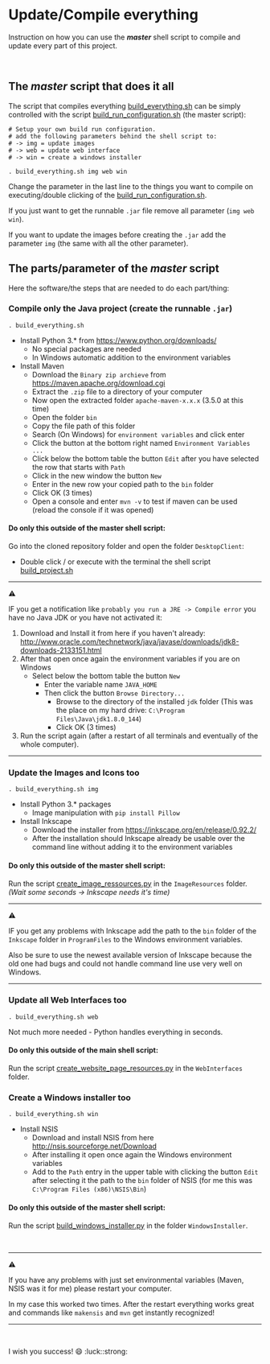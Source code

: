 # Update/Compile everything

Instruction on how you can use the ***master*** shell script to compile and update every part of this project.

<br>

## The *master* script that does it all

The script that compiles everything [build_everything.sh](../build_everything.sh) can be simply controlled with the script [build_run_configuration.sh](../build_run_configuration.sh) (the master script):

```shell
# Setup your own build run configuration.
# add the following parameters behind the shell script to:
# -> img = update images
# -> web = update web interface
# -> win = create a windows installer

. build_everything.sh img web win
```

Change the parameter in the last line to the things you want to compile on executing/double clicking of the [build_run_configuration.sh](../build_run_configuration.sh).

If you just want to get the runnable `.jar` file remove all parameter (`img web win`).

If you want to update the images before creating the `.jar` add the parameter `img` (the same with all the other parameter).

## The parts/parameter of the *master* script

Here the software/the steps that are needed to do each part/thing:

### Compile only the Java project (create the runnable `.jar`)

```shell
. build_everything.sh
```

* Install Python 3.* from https://www.python.org/downloads/
  * No special packages are needed
  * In Windows automatic addition to the environment variables
* Install Maven
  * Download the `Binary zip archieve` from https://maven.apache.org/download.cgi
  * Extract the `.zip` file to a directory of your computer
  * Now open the extracted folder `apache-maven-x.x.x` (3.5.0 at this time)
  * Open the folder `bin`
  * Copy the file path of this folder
  * Search (On Windows) for `environment variables` and click enter
  * Click the button at the bottom right named `Environment Variables ... `
  * Click below the bottom table the button `Edit` after you have selected the row that starts with `Path`
  * Click in the new window the button `New`
  * Enter in the new row your copied path to the `bin` folder
  * Click OK (3 times)
  * Open a console and enter `mvn -v` to test if maven can be used (reload the console if it was opened)

#### Do only this outside of the master shell script:

Go into the cloned repository folder and open the folder `DesktopClient`:

* Double click / or execute with the terminal the shell script [build_project.sh](../DesktopClient/build_project.sh)

---

:warning:

IF you get a notification like `probably you run a JRE -> Compile error` you have no Java JDK or you have not activated it:

1. Download and Install it from here if you haven't already:
   http://www.oracle.com/technetwork/java/javase/downloads/jdk8-downloads-2133151.html
2. After that open once again the environment variables if you are on Windows
   - Select below the bottom table the button `New`
     - Enter the variable name `JAVA_HOME`
     - Then click the button `Browse Directory...`
       - Browse to the directory of the installed `jdk` folder
         (This was the place on my hard drive: `C:\Program Files\Java\jdk1.8.0_144`)
       - Click OK (3 times)
3. Run the script again (after a restart of all terminals and eventually of the whole computer).

---

### Update the Images and Icons too

```shell
. build_everything.sh img
```

- Install Python 3.* packages
  - Image manipulation with `pip install Pillow`
- Install Inkscape
  - Download the installer from https://inkscape.org/en/release/0.92.2/
  - After the installation should Inkscape already be usable over the command line without adding it to the environment variables

#### Do only this outside of the master shell script:

Run the script [create_image_ressources.py](../ImageResources/create_image_ressources.py) in the `ImageResources` folder.
*(Wait some seconds -> Inkscape needs it's time)*

------

⚠

IF you get any problems with Inkscape add the path to the `bin` folder of the `Inkscape` folder in `ProgramFiles` to the Windows environment variables.

Also be sure to use the newest available version of Inkscape because the old one had bugs and could not handle command line use very well on Windows.

---

### Update all Web Interfaces too

```shell
. build_everything.sh web
```

Not much more needed - Python handles everything in seconds.

#### Do only this outside of the main shell script:

Run the script [create_website_page_resources.py](../WebInterfaces/create_website_page_resources.py) in the `WebInterfaces` folder.

### Create a Windows installer too

```shell
. build_everything.sh win
```

- Install NSIS
  - Download and install NSIS from here http://nsis.sourceforge.net/Download
  - After installing it open once again the Windows environment variables
  - Add to the `Path` entry in the upper table with clicking the button `Edit` after selecting it the path to the `bin` folder of NSIS (for me this was `C:\Program Files (x86)\NSIS\Bin`)

#### Do only this outside of the master shell script:

Run the script [build_windows_installer.py](../WindowsInstaller/build_windows_installer.py) in the folder `WindowsInstaller`.

<br>

---

:warning:

If you have any problems with just set environmental variables (Maven, NSIS was it for me) please restart your computer.

In my case this worked two times. After the restart everything works great and commands like `makensis` and `mvn` get instantly recognized!

---

<br>

I wish you success! :smile: :luck::strong: